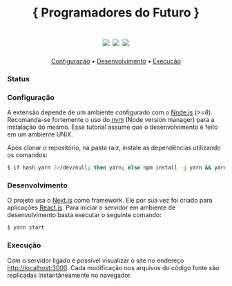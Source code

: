 <h1 align=center>
{ Programadores do Futuro }
<br/>
<br/>
<img src="https://img.shields.io/github/issues/pdf13/website-prog-futuro.svg"/>
<img src="https://img.shields.io/github/issues-pr/pdf13/website-prog-futuro.svg"/>
<img src="https://img.shields.io/node/v/pdf13/website-prog-futuro.svg"/>
</h1>
<p align="center">
  <a href="#configuração">Configuração</a> •
  <a href="#desenvolvimento">Desenvolvimento</a> •
  <a href="#execução">Execução</a>
</p>

### Status


### Configuração

A extensão depende de um ambiente configurado com o [Node.js](https://nodejs.org/en/) (_>=8_). Recomanda-se fortemente o uso do [nvm](https://github.com/creationix/nvm) (Node version manager) para a instalação do mesmo. Esse tutorial assume que o desenvolvimento é feito em um ambiente UNIX.

Após clonar o repositório, na pasta raiz, instale as dependências utilizando os comandos:

```bash
$ if hash yarn 2>/dev/null; then yarn; else npm install -g yarn && yarn; fi
```

### Desenvolvimento

O projeto usa o [Next.js](https://nextjs.org/) como framework. Ele por sua vez foi criado para aplicações [React.js](https://reactjs.org). Para iniciar o servidor em ambiente de desenvolvimento basta executar o seguinte comando:

```bash
$ yarn start
```

### Execução

Com o servidor ligado é possível visualizar o site no endereço [http://localhost:3000](http://localhost:3000). Cada modificação nos arquivos do código fonte são replicadas instantâneamente no navegador.
